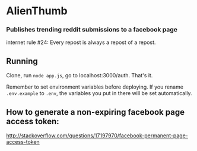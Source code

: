 # AlienThumb
### Publishes trending reddit submissions to a facebook page

internet rule #24: Every repost is always a repost of a repost.

## Running

Clone, run `node app.js`, go to localhost:3000/auth. That's it.

Remember to set environment variables before deploying. If you rename `.env.example` to `.env`, the variables you put in there will be set automatically. 

## How to generate a non-expiring facebook page access token:

http://stackoverflow.com/questions/17197970/facebook-permanent-page-access-token
